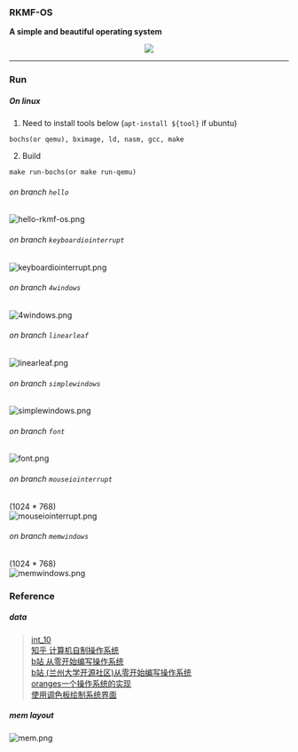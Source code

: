 ### RKMF-OS 


**A simple and beautiful operating system**



<div align="center"><img src="./image/rkmf.png" /></div> 

------


### Run
##### On linux
1. Need to install tools below (`apt-install ${tool}` if ubuntu)
```
bochs(or qemu), bximage, ld, nasm, gcc, make
```

2. Build

```
make run-bochs(or make run-qemu)
```

###### on branch `hello`
![hello-rkmf-os.png](image/hello-rkmf-os.png)


###### on branch `keyboardiointerrupt`
![keyboardiointerrupt.png](image/keyboardiointerrupt.png)


###### on branch `4windows`
![4windows.png](image/4windows.png)


###### on branch `linearleaf`
![linearleaf.png](image/linearleaf.png)


###### on branch `simplewindows`
![simplewindows.png](image/simplewindows.png)


###### on branch `font`
![font.png](image/font.png)

###### on branch `mouseiointerrupt`  
(1024 * 768)  
![mouseiointerrupt.png](image/mouseiointerrupt.png)

###### on branch `memwindows`  
(1024 * 768)  
![memwindows.png](image/memwindows.png)


### Reference

##### data

> [int_10](https://stanislavs.org/helppc/int_10.html)  
> [知乎 计算机自制操作系统](https://zhuanlan.zhihu.com/c_1193254878150045696)  
> [b站 从零开始编写操作系统](https://space.bilibili.com/5090346)  
> [b站 (兰州大学开源社区)从零开始编写操作系统](https://www.bilibili.com/video/BV14J411R7iz)  
> [oranges一个操作系统的实现](https://www.amazon.cn/dp/B00FF1Y9AQ)  
> [使用调色板绘制系统界面](https://www.jianshu.com/p/c4856ec3313f)


##### mem layout  

![mem.png](image/mem.png) 
